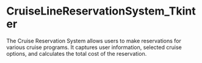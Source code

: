 # CruiseLineReservationSystem_Tkinter
The Cruise Reservation System allows users to make reservations for various cruise programs. It captures user information, selected cruise options, and calculates the total cost of the reservation.
